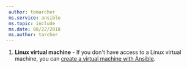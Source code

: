 ```yaml
---
 author: tomarcher
 ms.service: ansible
 ms.topic: include
 ms.date: 08/22/2018
 ms.author: tarcher
---
```


  1. **Linux virtual machine** - If you don't have access to a Linux virtual machine, you can [create a virtual machine with Ansible](ansible-create-vm.md).